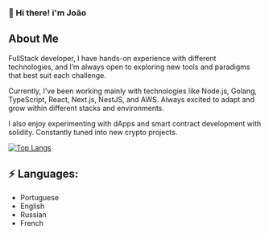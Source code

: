 ### 👋 Hi there! i'm João 

## About Me

FullStack developer, I have hands-on experience with different technologies, and I’m always open to exploring new tools and paradigms that best suit each challenge.

Currently, I’ve been working mainly with technologies like Node.js, Golang, TypeScript, React, Next.js, NestJS, and AWS. Always excited to adapt and grow within different stacks and environments.

I also enjoy experimenting with dApps and smart contract development with solidity. Constantly tuned into new crypto projects.

[![Top Langs](https://github-readme-stats.vercel.app/api/top-langs/?username=joaops3&layout=compact)](https://github.com/joaops3/github-readme-stats)

## ⚡ Languages:

- Portuguese
- English
- Russian
- French
